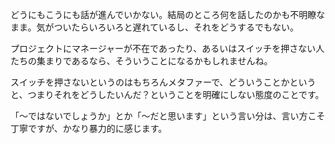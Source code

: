 どうにもこうにも話が進んでいかない。結局のところ何を話したのかも不明瞭なまま。気がついたらいろいろと遅れているし、それをどうするでもない。

プロジェクトにマネージャーが不在であったり、あるいはスイッチを押さない人たちの集まりであるなら、そういうことになるかもしれませんね。

スイッチを押さないというのはもちろんメタファーで、どういうことかというと、つまりそれをどうしたいんだ？ということを明確にしない態度のことです。

「〜ではないでしょうか」とか「〜だと思います」という言い分は、言い方こそ丁寧ですが、かなり暴力的に感じます。
